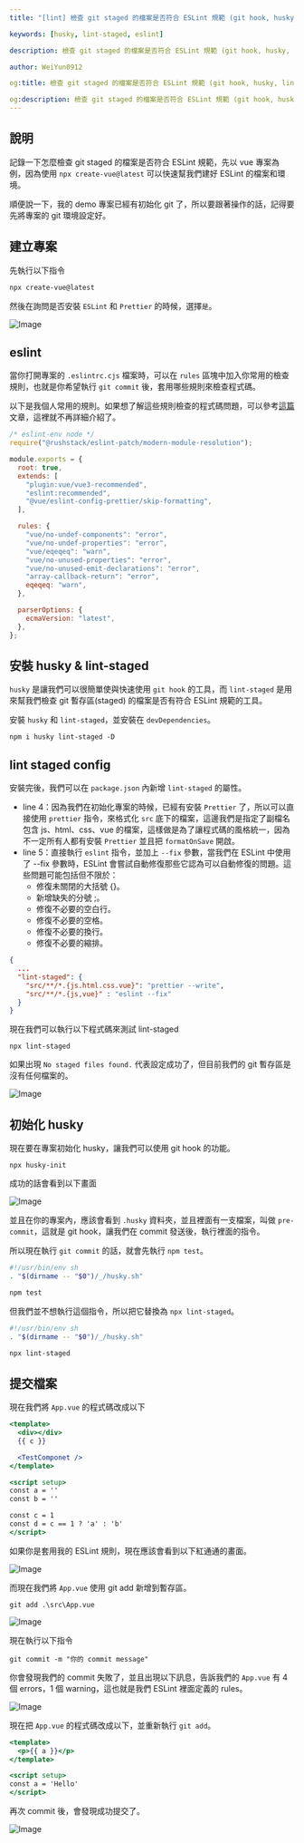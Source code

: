 ```yaml
---
title: "[lint] 檢查 git staged 的檔案是否符合 ESLint 規範 (git hook, husky, lint-staged, eslint)"

keywords: [husky, lint-staged, eslint]

description: 檢查 git staged 的檔案是否符合 ESLint 規範 (git hook, husky, lint-staged, eslint)

author: WeiYun0912

og:title: 檢查 git staged 的檔案是否符合 ESLint 規範 (git hook, husky, lint-staged, eslint)

og:description: 檢查 git staged 的檔案是否符合 ESLint 規範 (git hook, husky, lint-staged, eslint)
---
```


## 說明

記錄一下怎麼檢查 git staged 的檔案是否符合 ESLint 規範，先以 vue 專案為例，因為使用 `npx create-vue@latest` 可以快速幫我們建好 ESLint 的檔案和環境。

順便說一下，我的 demo 專案已經有初始化 git 了，所以要跟著操作的話，記得要先將專案的 git 環境設定好。

## 建立專案

先執行以下指令

```bash
npx create-vue@latest
```

然後在詢問是否安裝 `ESLint` 和 `Prettier` 的時候，選擇`是`。

![Image](https://i.imgur.com/J9x3GFA.png)

## eslint

當你打開專案的 `.eslintrc.cjs` 檔案時，可以在 `rules` 區塊中加入你常用的檢查規則，也就是你希望執行 `git commit` 後，套用哪些規則來檢查程式碼。

以下是我個人常用的規則。如果想了解這些規則檢查的程式碼問題，可以參考[這篇](/docs/Vue/Vue-ESLint)文章，這裡就不再詳細介紹了。

```js title='eslintrc.cjs' showLineNumbers
/* eslint-env node */
require("@rushstack/eslint-patch/modern-module-resolution");

module.exports = {
  root: true,
  extends: [
    "plugin:vue/vue3-recommended",
    "eslint:recommended",
    "@vue/eslint-config-prettier/skip-formatting",
  ],

  rules: {
    "vue/no-undef-components": "error",
    "vue/no-undef-properties": "error",
    "vue/eqeqeq": "warn",
    "vue/no-unused-properties": "error",
    "vue/no-unused-emit-declarations": "error",
    "array-callback-return": "error",
    eqeqeq: "warn",
  },

  parserOptions: {
    ecmaVersion: "latest",
  },
};
```

## 安裝 husky & lint-staged

`husky` 是讓我們可以很簡單使與快速使用 `git hook` 的工具，而 `lint-staged` 是用來幫我們檢查 git 暫存區(staged) 的檔案是否有符合 ESLint 規範的工具。

安裝 `husky` 和 `lint-staged`，並安裝在 `devDependencies`。

```
npm i husky lint-staged -D
```

## lint staged config

安裝完後，我們可以在 `package.json` 內新增 `lint-staged` 的屬性。

- line 4：因為我們在初始化專案的時候，已經有安裝 `Prettier` 了，所以可以直接使用 `prettier` 指令，來格式化 `src` 底下的檔案，這邊我們是指定了副檔名包含 js、html、css、vue 的檔案，這樣做是為了讓程式碼的風格統一，因為不一定所有人都有安裝 `Prettier` 並且把 `formatOnSave` 開啟。
- line 5：直接執行 `eslint` 指令，並加上 `--fix` 參數，當我們在 ESLint 中使用了 --fix 參數時，ESLint 會嘗試自動修復那些它認為可以自動修復的問題。這些問題可能包括但不限於：
  - 修復未關閉的大括號 {}。
  - 新增缺失的分號 ;。
  - 修復不必要的空白行。
  - 修復不必要的空格。
  - 修復不必要的換行。
  - 修復不必要的縮排。

```json showLineNumbers
{
  ...
  "lint-staged": {
    "src/**/*.{js.html.css.vue}": "prettier --write",
    "src/**/*.{js,vue}" : "eslint --fix"
  }
}
```

現在我們可以執行以下程式碼來測試 lint-staged

```
npx lint-staged
```

如果出現 `No staged files found.` 代表設定成功了，但目前我們的 git 暫存區是沒有任何檔案的。

![Image](https://i.imgur.com/HHM0QuZ.png)

## 初始化 husky

現在要在專案初始化 husky，讓我們可以使用 git hook 的功能。

```
npx husky-init
```

成功的話會看到以下畫面

![Image](https://i.imgur.com/SFbbbmJ.png)

並且在你的專案內，應該會看到 `.husky` 資料夾，並且裡面有一支檔案，叫做 `pre-commit`，這就是 git hook，讓我們在 commit 發送後，執行裡面的指令。

所以現在執行 `git commit` 的話，就會先執行 `npm test`。

```bash title='pre-commit' showLineNumbers
#!/usr/bin/env sh
. "$(dirname -- "$0")/_/husky.sh"

npm test
```

但我們並不想執行這個指令，所以把它替換為 `npx lint-staged`。

```bash title='pre-commit' showLineNumbers
#!/usr/bin/env sh
. "$(dirname -- "$0")/_/husky.sh"

npx lint-staged
```

## 提交檔案

現在我們將 `App.vue` 的程式碼改成以下

```jsx title='App.vue' showLineNumbers
<template>
  <div></div>
  {{ c }}

  <TestComponet />
</template>

<script setup>
const a = ''
const b = ''

const c = 1
const d = c == 1 ? 'a' : 'b'
</script>
```

如果你是套用我的 ESLint 規則，現在應該會看到以下紅通通的畫面。

![Image](https://i.imgur.com/qE2h8VA.png)

而現在我們將 `App.vue` 使用 git add 新增到暫存區。

```
git add .\src\App.vue
```

![Image](https://i.imgur.com/JmDMw6g.png)

現在執行以下指令

```git
git commit -m "你的 commit message"
```

你會發現我們的 commit 失敗了，並且出現以下訊息，告訴我們的 `App.vue` 有 4 個 errors，1 個 warning，這也就是我們 ESLint 裡面定義的 rules。

![Image](https://i.imgur.com/pbgjJS6.png)

現在把 `App.vue` 的程式碼改成以下，並重新執行 `git add`。

```jsx title='App.vue' showLineNumbers
<template>
  <p>{{ a }}</p>
</template>

<script setup>
const a = 'Hello'
</script>
```

再次 commit 後，會發現成功提交了。

![Image](https://i.imgur.com/Z3b1wg1.png)
